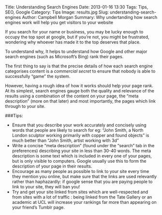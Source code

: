 Title: Understanding Search Engines
Date: 2013-01-16 13:30
Tags: Tips, SEO, Google
Category: Tips
Image: results.jpg
Slug: understanding-search-engines
Author: Campbell Morgan
Summary: Why undertanding how search engines work will help you get visitors to your website

If you search for your name or business, you may be lucky enough to occupy the top spot at google, but if you’re not, you might be frustrated, wondering why whoever has made it to the top deserves that place.

To understand why, It helps to understand how Google and other major search engines (such as Microsoft’s Bing) rank their pages.

The first thing to say is that the precise details of how each search engine categorises content is a *commercial secret* to ensure that nobody is able to successfully “game” the system.

However, having a rough idea of how it works should help your page rank. At its simplest, search engines gauge both the quality and relevance of the results using a combination of the content on your page, the “meta description” (more on that later) and most importantly, the pages which link through to your site.

###Tips:


*   Ensure that you describe your work accurately and concisely using words that people are likely to search for eg: “John Smith, a North London sculptor working primarily with copper and found objects” is much better than “John Smith, artist working with 3d”
*   Write a concise “meta description”  (found under the “search” tab in the preferences) describing your site in less than 30-40 words. The meta description is some text which is included in every one of your pages, but is only visible to computers. Google usually use this to form the description of your page in their results.
*   Encourage as many people as possible to link to your site every time they mention you online, but make sure that the links are used relevantly rather than haphazardly: if google sense that you are paying people to link to your site, they will ban you!
*   Try and get your site linked from sites which are well-respected and from sites with a lot of traffic : being linked from the Tate Gallery or an academic at UCL will increase your rankings far more than appearing on your friend’s Tumblr page.

